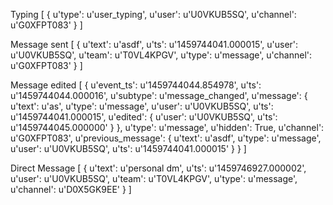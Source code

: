 Typing
[
  {
  u'type': u'user_typing', 
  u'user': u'U0VKUB5SQ', 
  u'channel': u'G0XFPT083'
  }
]

Message sent
[
  {
  u'text': u'asdf', 
  u'ts': u'1459744041.000015', 
  u'user': u'U0VKUB5SQ', 
  u'team': u'T0VL4KPGV', 
  u'type': u'message', 
  u'channel': u'G0XFPT083'
  }
]

Message edited
[
  {
  u'event_ts': u'1459744044.854978', 
  u'ts': u'1459744044.000016', 
  u'subtype': u'message_changed', 
  u'message': 
    {
    u'text': u'as', 
    u'type': u'message', 
    u'user': u'U0VKUB5SQ', 
    u'ts': u'1459744041.000015', 
    u'edited': 
      {
      u'user': u'U0VKUB5SQ', 
      u'ts': u'1459744045.000000'
      }
    }, 
  u'type': u'message', 
  u'hidden': True, 
  u'channel': u'G0XFPT083', 
  u'previous_message': 
    {
    u'text': u'asdf', 
    u'type': u'message', 
    u'user': u'U0VKUB5SQ', 
    u'ts': u'1459744041.000015'
    }
  }
]

Direct Message
[
  {
  u'text': u'personal dm', 
  u'ts': u'1459746927.000002', 
  u'user': u'U0VKUB5SQ', 
  u'team': u'T0VL4KPGV', 
  u'type': u'message', 
  u'channel': u'D0X5GK9EE'
  }
]